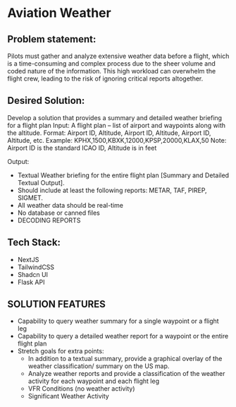 # Aviation Weather

## Problem statement:

Pilots must gather and analyze extensive weather data before a flight, which is a time-consuming
and complex process due to the sheer volume and coded nature of the information. This high
workload can overwhelm the flight crew, leading to the risk of ignoring critical reports altogether.

## Desired Solution:

Develop a solution that provides a summary and detailed weather briefing for a flight plan
Input: A flight plan – list of airport and waypoints along with the altitude.
 Format: Airport ID, Altitude, Airport ID, Altitude, Airport ID, Altitude, etc.
Example: KPHX,1500,KBXK,12000,KPSP,20000,KLAX,50
Note: Airport ID is the standard ICAO ID, Altitude is in feet

Output:

- Textual Weather briefing for the entire flight plan [Summary and Detailed Textual Output].
- Should include at least the following reports: METAR, TAF, PIREP, SIGMET.
- All weather data should be real-time
- No database or canned files
- DECODING REPORTS

## Tech Stack:

- NextJS
- TailwindCSS
- Shadcn UI
- Flask API

## SOLUTION FEATURES    

- Capability to query weather summary for a single waypoint or a flight leg
- Capability to query a detailed weather report for a waypoint or the entire flight plan
- Stretch goals for extra points:
  - In addition to a textual summary, provide a graphical overlay of the weather classification/
    summary on the US map.
  - Analyze weather reports and provide a classification of the weather activity for each
    waypoint and each flight leg
  - VFR Conditions (no weather activity)
  - Significant Weather Activity


